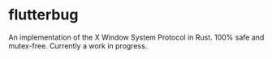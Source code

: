 # flutterbug

An implementation of the X Window System Protocol in Rust. 100% safe and mutex-free. Currently a work in progress.
